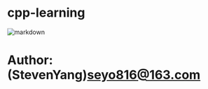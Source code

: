 # cpp-learning
![markdown](https://cdn.sspai.com/attachment/origin/2014/04/15/69489.jpg?imageMogr2/quality/90/thumbnail/700x)

# Author:(StevenYang)seyo816@163.com
